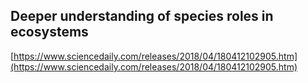 ## Deeper understanding of species roles in ecosystems
  
  [https://www.sciencedaily.com/releases/2018/04/180412102905.htm](https://www.sciencedaily.com/releases/2018/04/180412102905.htm)